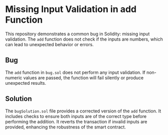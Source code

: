 # Missing Input Validation in add Function

This repository demonstrates a common bug in Solidity: missing input validation. The `add` function does not check if the inputs are numbers, which can lead to unexpected behavior or errors.

## Bug

The `add` function in `bug.sol` does not perform any input validation.  If non-numeric values are passed, the function will fail silently or produce unexpected results.

## Solution

The `bugSolution.sol` file provides a corrected version of the `add` function. It includes checks to ensure both inputs are of the correct type before performing the addition.  It reverts the transaction if invalid inputs are provided, enhancing the robustness of the smart contract.